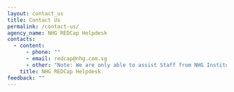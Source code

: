 ```yaml
---
layout: contact_us
title: Contact Us
permalink: /contact-us/
agency_name: NHG REDCap Helpdesk
contacts:
  - content:
      - phone: ""
      - email: redcap@nhg.com.sg
      - other: "Note: We are only able to assist Staff from NHG Institutions."
    title: NHG REDCap Helpdesk
feedback: ""
---
```

